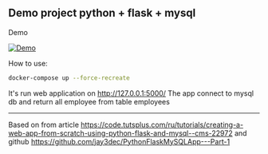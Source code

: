 Demo project python + flask + mysql
---

Demo

[![Demo](http://img.youtube.com/vi/Ha0RQBHU7Hg/3.jpg)](https://youtu.be/Ha0RQBHU7Hg)

How to use:

```bash
docker-compose up --force-recreate
```

It's run web application on http://127.0.0.1:5000/
The app connect to mysql db and return all employee from table employees

---
Based on from article https://code.tutsplus.com/ru/tutorials/creating-a-web-app-from-scratch-using-python-flask-and-mysql--cms-22972
and github https://github.com/jay3dec/PythonFlaskMySQLApp---Part-1
